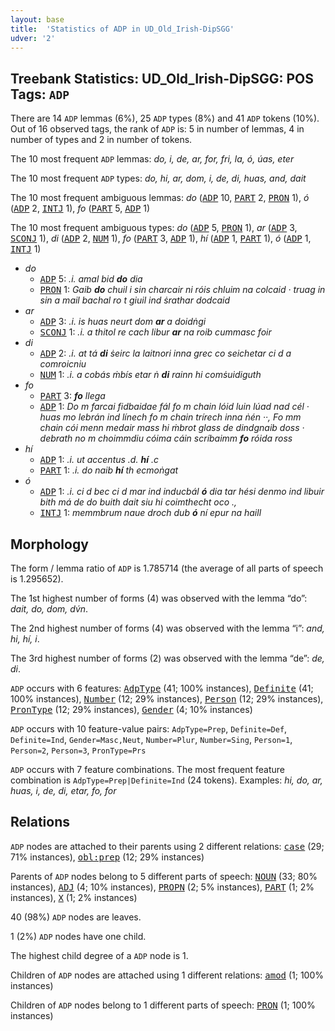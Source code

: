 ```yaml
---
layout: base
title:  'Statistics of ADP in UD_Old_Irish-DipSGG'
udver: '2'
---
```


## Treebank Statistics: UD_Old_Irish-DipSGG: POS Tags: `ADP`

There are 14 `ADP` lemmas (6%), 25 `ADP` types (8%) and 41 `ADP` tokens (10%).
Out of 16 observed tags, the rank of `ADP` is: 5 in number of lemmas, 4 in number of types and 2 in number of tokens.

The 10 most frequent `ADP` lemmas: <em>do, i, de, ar, for, fri, la, ó, úas, eter</em>

The 10 most frequent `ADP` types:  <em>do, hi, ar, dom, i, de, di, huas, and, dait</em>

The 10 most frequent ambiguous lemmas: <em>do</em> (<tt><a href="sga_dipsgg-pos-ADP.html">ADP</a></tt> 10, <tt><a href="sga_dipsgg-pos-PART.html">PART</a></tt> 2, <tt><a href="sga_dipsgg-pos-PRON.html">PRON</a></tt> 1), <em>ó</em> (<tt><a href="sga_dipsgg-pos-ADP.html">ADP</a></tt> 2, <tt><a href="sga_dipsgg-pos-INTJ.html">INTJ</a></tt> 1), <em>fo</em> (<tt><a href="sga_dipsgg-pos-PART.html">PART</a></tt> 5, <tt><a href="sga_dipsgg-pos-ADP.html">ADP</a></tt> 1)

The 10 most frequent ambiguous types:  <em>do</em> (<tt><a href="sga_dipsgg-pos-ADP.html">ADP</a></tt> 5, <tt><a href="sga_dipsgg-pos-PRON.html">PRON</a></tt> 1), <em>ar</em> (<tt><a href="sga_dipsgg-pos-ADP.html">ADP</a></tt> 3, <tt><a href="sga_dipsgg-pos-SCONJ.html">SCONJ</a></tt> 1), <em>di</em> (<tt><a href="sga_dipsgg-pos-ADP.html">ADP</a></tt> 2, <tt><a href="sga_dipsgg-pos-NUM.html">NUM</a></tt> 1), <em>fo</em> (<tt><a href="sga_dipsgg-pos-PART.html">PART</a></tt> 3, <tt><a href="sga_dipsgg-pos-ADP.html">ADP</a></tt> 1), <em>hí</em> (<tt><a href="sga_dipsgg-pos-ADP.html">ADP</a></tt> 1, <tt><a href="sga_dipsgg-pos-PART.html">PART</a></tt> 1), <em>ó</em> (<tt><a href="sga_dipsgg-pos-ADP.html">ADP</a></tt> 1, <tt><a href="sga_dipsgg-pos-INTJ.html">INTJ</a></tt> 1)


* <em>do</em>
  * <tt><a href="sga_dipsgg-pos-ADP.html">ADP</a></tt> 5: <em>.i. amal bid <b>do</b> dia</em>
  * <tt><a href="sga_dipsgg-pos-PRON.html">PRON</a></tt> 1: <em>Gaib <b>do</b> chuil i sin charcair ni róis chluim na colcaid · truag in sin a mail bachal ro t giuil ind ṡrathar dodcaid</em>
* <em>ar</em>
  * <tt><a href="sga_dipsgg-pos-ADP.html">ADP</a></tt> 3: <em>.i. is huas neurt dom <b>ar</b> a doidṅgi</em>
  * <tt><a href="sga_dipsgg-pos-SCONJ.html">SCONJ</a></tt> 1: <em>.i. a thitol re cach libur <b>ar</b> na roib cummasc foir</em>
* <em>di</em>
  * <tt><a href="sga_dipsgg-pos-ADP.html">ADP</a></tt> 2: <em>.i. at tá <b>di</b> ṡeirc la laitnori inna grec co seichetar ci d a comroicniu</em>
  * <tt><a href="sga_dipsgg-pos-NUM.html">NUM</a></tt> 1: <em>.i. a cobás ṁbís etar ṅ <b>di</b> rainn hi comṡuidiguth</em>
* <em>fo</em>
  * <tt><a href="sga_dipsgg-pos-PART.html">PART</a></tt> 3: <em><b>fo</b> llega</em>
  * <tt><a href="sga_dipsgg-pos-ADP.html">ADP</a></tt> 1: <em>Do m farcai fidbaidae fál fo m chain lóid luin lúad nad cél · huas mo lebrán ind línech fo m chain trírech inna ṅén ··, Fo mm chain cói menn medair mass hi ṁbrot glass de dindgnaib doss · debrath no m choimmdiu cóima cáin scríbaimm <b>fo</b> róida ross</em>
* <em>hí</em>
  * <tt><a href="sga_dipsgg-pos-ADP.html">ADP</a></tt> 1: <em>.i. ut accentus .d. <b>hí</b> .c</em>
  * <tt><a href="sga_dipsgg-pos-PART.html">PART</a></tt> 1: <em>.i. do naib <b>hí</b> th ecmoṅgat</em>
* <em>ó</em>
  * <tt><a href="sga_dipsgg-pos-ADP.html">ADP</a></tt> 1: <em>.i. ci d bec ci d mar ind inducbál <b>ó</b> dia tar hési denmo ind libuir bith má de do buith dait siu hi coimthecht oco .,</em>
  * <tt><a href="sga_dipsgg-pos-INTJ.html">INTJ</a></tt> 1: <em>memmbrum naue droch dub <b>ó</b> ní epur na haill</em>

## Morphology

The form / lemma ratio of `ADP` is 1.785714 (the average of all parts of speech is 1.295652).

The 1st highest number of forms (4) was observed with the lemma “do”: <em>dait, do, dom, dv́n</em>.

The 2nd highest number of forms (4) was observed with the lemma “i”: <em>and, hi, hí, i</em>.

The 3rd highest number of forms (2) was observed with the lemma “de”: <em>de, di</em>.

`ADP` occurs with 6 features: <tt><a href="sga_dipsgg-feat-AdpType.html">AdpType</a></tt> (41; 100% instances), <tt><a href="sga_dipsgg-feat-Definite.html">Definite</a></tt> (41; 100% instances), <tt><a href="sga_dipsgg-feat-Number.html">Number</a></tt> (12; 29% instances), <tt><a href="sga_dipsgg-feat-Person.html">Person</a></tt> (12; 29% instances), <tt><a href="sga_dipsgg-feat-PronType.html">PronType</a></tt> (12; 29% instances), <tt><a href="sga_dipsgg-feat-Gender.html">Gender</a></tt> (4; 10% instances)

`ADP` occurs with 10 feature-value pairs: `AdpType=Prep`, `Definite=Def`, `Definite=Ind`, `Gender=Masc,Neut`, `Number=Plur`, `Number=Sing`, `Person=1`, `Person=2`, `Person=3`, `PronType=Prs`

`ADP` occurs with 7 feature combinations.
The most frequent feature combination is `AdpType=Prep|Definite=Ind` (24 tokens).
Examples: <em>hi, do, ar, huas, i, de, di, etar, fo, for</em>


## Relations

`ADP` nodes are attached to their parents using 2 different relations: <tt><a href="sga_dipsgg-dep-case.html">case</a></tt> (29; 71% instances), <tt><a href="sga_dipsgg-dep-obl-prep.html">obl:prep</a></tt> (12; 29% instances)

Parents of `ADP` nodes belong to 5 different parts of speech: <tt><a href="sga_dipsgg-pos-NOUN.html">NOUN</a></tt> (33; 80% instances), <tt><a href="sga_dipsgg-pos-ADJ.html">ADJ</a></tt> (4; 10% instances), <tt><a href="sga_dipsgg-pos-PROPN.html">PROPN</a></tt> (2; 5% instances), <tt><a href="sga_dipsgg-pos-PART.html">PART</a></tt> (1; 2% instances), <tt><a href="sga_dipsgg-pos-X.html">X</a></tt> (1; 2% instances)

40 (98%) `ADP` nodes are leaves.

1 (2%) `ADP` nodes have one child.

The highest child degree of a `ADP` node is 1.

Children of `ADP` nodes are attached using 1 different relations: <tt><a href="sga_dipsgg-dep-amod.html">amod</a></tt> (1; 100% instances)

Children of `ADP` nodes belong to 1 different parts of speech: <tt><a href="sga_dipsgg-pos-PRON.html">PRON</a></tt> (1; 100% instances)

